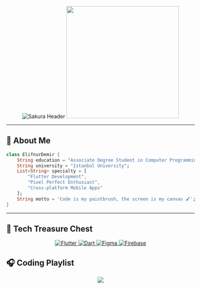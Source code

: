 
<div align="center">
  

<img src="https://readme-typing-svg.demolab.com?font=Pixelify+Sans&size=30&duration=3000&pause=500&color=FFB3E6&center=true&vCenter=true&width=800&height=100&lines=%F0%9F%8C%B8%E2%9C%A8%F0%9F%92%AB+Hello%2C+I%27m+Elifnur%21;%F0%9F%93%9A+Computer+Programming+Student+%40+Istanbul+Uni;%F0%9F%8E%80+Pixel+Magic+in+UI%2FUX&repeat=true" alt="Sakura Header">

<img src="https://i.pinimg.com/originals/fe/b6/b6/feb6b68d5ffc34b5f5f03f72b035f04e.gif" width="300">

</div>

---

## 🌸 About Me



```dart
class ElifnurDemir {
    String education = "Associate Degree Student in Computer Programming";
    String university = "Istanbul University";
    List<String> specialty = [
        "Flutter Development", 
        "Pixel Perfect Enthusiast",
        "Cross-platform Mobile Apps"
    ];
    String motto = 'Code is my paintbrush, the screen is my canvas 🖌️';
}
```

---

## 🌸 Tech Treasure Chest

<div align="center">

<!-- Interactive Skill Cards -->
<a href="https://flutter.dev" target="_blank">
  <img src="https://img.shields.io/badge/Flutter-FF69B4?style=for-the-badge&logo=flutter&logoColor=white&labelColor=FFB3E6" alt="Flutter">
</a>

<a href="https://dart.dev" target="_blank">
  <img src="https://img.shields.io/badge/Dart-00B4D8?style=for-the-badge&logo=dart&logoColor=white&labelColor=89CFF0" alt="Dart">
</a>

<a href="https://figma.com" target="_blank">
  <img src="https://img.shields.io/badge/Figma-FF9FED?style=for-the-badge&logo=figma&logoColor=white&labelColor=FFD1DC" alt="Figma">
</a>

<a href="https://firebase.google.com" target="_blank">
  <img src="https://img.shields.io/badge/Firebase-FFD700?style=for-the-badge&logo=firebase&logoColor=black&labelColor=FFFACD" alt="Firebase">
</a>

</div>



## 🎧 Coding Playlist

<div align="center">

<a href="https://www.youtube.com/playlist?list=PLa7YQEMur3p9jTfPJudeXSRYqsKF2TMEL">
  <img src="https://img.shields.io/badge/-%F0%9F%8E%A7%20Listen%20While%20Coding-FF69B4?style=for-the-badge&logo=youtube&logoColor=white">
</a>

</div>



